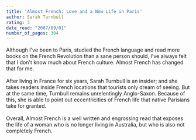 ```yaml
---
title: 'Almost French: Love and a New Life in Paris'
author: Sarah Turnbull
rating: 3
date_read: "2007/09/01"
number_of_pages: 304
---
```


Although I've been to Paris, studied the French language and read more books on the French Revolution than a sane person should, I've always felt that I don't know much about French culture. Almost French has changed that for me. <br/><br/>After living in France for six years, Sarah Turnbull is an insider; and she takes readers inside French locations that tourists only dream of seeing. But at the same time, Turnbull remains unrelentingly Anglo-Saxon. Because of this, she is able to point out eccentricities of French life that native Parisians take for granted.<br/><br/>Overall, Almost French is a well written and engrossing read that exposes the life of a woman who is no longer living in Australia, but who is also not completely French.